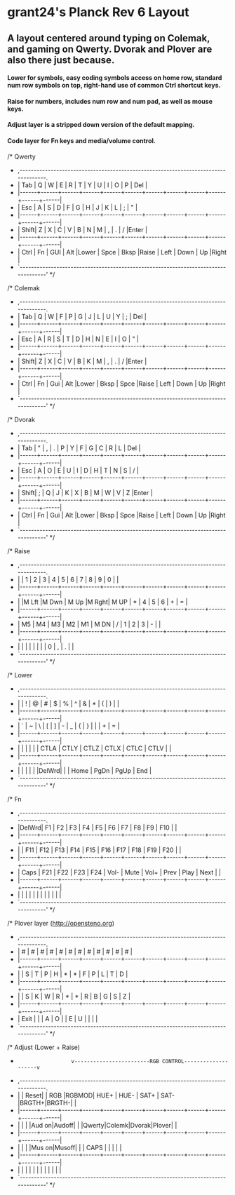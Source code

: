 # grant24's Planck Rev 6 Layout


## A layout centered around typing on Colemak, and gaming on Qwerty. Dvorak and Plover are also there just because.

#### Lower for symbols, easy coding symbols access on home row, standard num row symbols on top, right-hand use of common Ctrl shortcut keys.
#### Raise for numbers, includes num row and num pad, as well as mouse keys.
#### Adjust layer is a stripped down version of the default mapping.
#### Code layer for Fn keys and media/volume control.



/* Qwerty
 * ,-----------------------------------------------------------------------------------.
 * | Tab  |   Q  |   W  |   E  |   R  |   T  |   Y  |   U  |   I  |   O  |   P  | Del  |
 * |------+------+------+------+------+------+------+------+------+------+------+------|
 * | Esc  |   A  |   S  |   D  |   F  |   G  |   H  |   J  |   K  |   L  |   ;  |  "   |
 * |------+------+------+------+------+------+------+------+------+------+------+------|
 * | Shift|   Z  |   X  |   C  |   V  |   B  |   N  |   M  |   ,  |   .  |   /  |Enter |
 * |------+------+------+------+------+------+------+------+------+------+------+------|
 * | Ctrl |  Fn  | GUI  | Alt  |Lower | Spce | Bksp |Raise | Left | Down |  Up  |Right |
 * `-----------------------------------------------------------------------------------'
 */
 
 /* Colemak
 * ,-----------------------------------------------------------------------------------.
 * | Tab  |   Q  |   W  |   F  |   P  |   G  |   J  |   L  |   U  |   Y  |   ;  | Del  |
 * |------+------+------+------+------+------+------+------+------+------+------+------|
 * | Esc  |   A  |   R  |   S  |   T  |   D  |   H  |   N  |   E  |   I  |   O  |  "   |
 * |------+------+------+------+------+------+------+------+------+------+------+------|
 * | Shift|   Z  |   X  |   C  |   V  |   B  |   K  |   M  |   ,  |   .  |   /  |Enter |
 * |------+------+------+------+------+------+------+------+------+------+------+------|
 * | Ctrl |  Fn  | Gui  | Alt  |Lower | Bksp | Spce |Raise | Left | Down |  Up  |Right |
 * `-----------------------------------------------------------------------------------'
 */
 
 /* Dvorak
 * ,-----------------------------------------------------------------------------------.
 * | Tab  |   "  |   ,  |   .  |   P  |   Y  |   F  |   G  |   C  |   R  |   L  | Del  |
 * |------+------+------+------+------+------+------+------+------+------+------+------|
 * | Esc  |   A  |   O  |   E  |   U  |   I  |   D  |   H  |   T  |   N  |   S  |  /   |
 * |------+------+------+------+------+------+------+------+------+------+------+------|
 * | Shift|   ;  |   Q  |   J  |   K  |   X  |   B  |   M  |   W  |   V  |   Z  |Enter |
 * |------+------+------+------+------+------+------+------+------+------+------+------|
 * | Ctrl |  Fn  | Gui  | Alt  |Lower | Bksp | Spce |Raise | Left | Down |  Up  |Right |
 * `-----------------------------------------------------------------------------------'
 */
 
 /* Raise
 * ,-----------------------------------------------------------------------------------.
 * |      |   1  |   2  |   3  |   4  |   5  |   6  |   7  |   8  |   9  |   0  |      |
 * |------+------+------+------+------+------+------+------+------+------+------+------|
 * |      |M Lft |M Dwn | M Up |M Rght| M UP |   *  |   4  |   5  |   6  |   +  |   =  |
 * |------+------+------+------+------+------+------+------+------+------+------+------|
 * |  M5  |  M4  |  M3  |  M2  |  M1  | M DN |   /  |   1  |   2  |   3  |   -  |      |
 * |------+------+------+------+------+------+------+------+------+------+------+------|
 * |      |      |      |      |      |             |      |   0  |   ,  |   .  |      |
 * `-----------------------------------------------------------------------------------'
 */
 
 /* Lower
 * ,-----------------------------------------------------------------------------------.
 * |      |   !  |   @  |   #  |   $  |   %  |   ^  |   &  |   *  |   (  |   )  |      |
 * |------+------+------+------+------+------+------+------+------+------+------+------|
 * |  `   |  ~   |  \   |  [   |  ]   |  -   |  _   |   {  |   }  |   |  |   +  |   =  |
 * |------+------+------+------+------+------+------+------+------+------+------+------|
 * |      |      |      |      |      | CTLA | CTLY | CTLZ | CTLX | CTLC | CTLV |      |
 * |------+------+------+------+------+------+------+------+------+------+------+------|
 * |      |      |      |      |      |DelWrd|      |      | Home | PgDn | PgUp |  End |
 * `-----------------------------------------------------------------------------------'
 */
 
 /* Fn
 * ,-----------------------------------------------------------------------------------.
 * |DelWrd|  F1  |  F2  |  F3  |  F4  |  F5  |  F6  |  F7  |  F8  |  F9  |  F10 |      |
 * |------+------+------+------+------+------+------+------+------+------+------+------|
 * |      |  F11 |  F12 |  F13 |  F14 |  F15 |  F16 |  F17 |  F18 |  F19 |  F20 |      |
 * |------+------+------+------+------+------+------+------+------+------+------+------|
 * | Caps |  F21 |  F22 |  F23 |  F24 | Vol- | Mute | Vol+ | Prev | Play | Next |      |
 * |------+------+------+------+------+------+------+------+------+------+------+------|
 * |      |      |      |      |      |             |      |      |      |      |      |
 * `-----------------------------------------------------------------------------------'
 */
 
 /* Plover layer (http://opensteno.org)
 * ,-----------------------------------------------------------------------------------.
 * |   #  |   #  |   #  |   #  |   #  |   #  |   #  |   #  |   #  |   #  |   #  |   #  |
 * |------+------+------+------+------+------+------+------+------+------+------+------|
 * |      |   S  |   T  |   P  |   H  |   *  |   *  |   F  |   P  |   L  |   T  |   D  |
 * |------+------+------+------+------+------+------+------+------+------+------+------|
 * |      |   S  |   K  |   W  |   R  |   *  |   *  |   R  |   B  |   G  |   S  |   Z  |
 * |------+------+------+------+------+------+------+------+------+------+------+------|
 * | Exit |      |      |   A  |   O  |             |   E  |   U  |      |      |      |
 * `-----------------------------------------------------------------------------------'
 */
 
 /* Adjust (Lower + Raise)
 *                      v------------------------RGB CONTROL--------------------v
 * ,-----------------------------------------------------------------------------------.
 * |      | Reset|      | RGB  |RGBMOD| HUE+ | HUE- | SAT+ | SAT- |BRGTH+|BRGTH-|      |
 * |------+------+------+------+------+------+------+------+------+------+------+------|
 * |      |      |      |Aud on|Audoff|      |      |Qwerty|Colemk|Dvorak|Plover|      |
 * |------+------+------+------+------+------+------+------+------+------+------+------|
 * |      |      |      |Mus on|Musoff|      |      | CAPS |      |      |      |      |
 * |------+------+------+------+------+------+------+------+------+------+------+------|
 * |      |      |      |      |      |             |      |      |      |      |      |
 * `-----------------------------------------------------------------------------------'
 */
